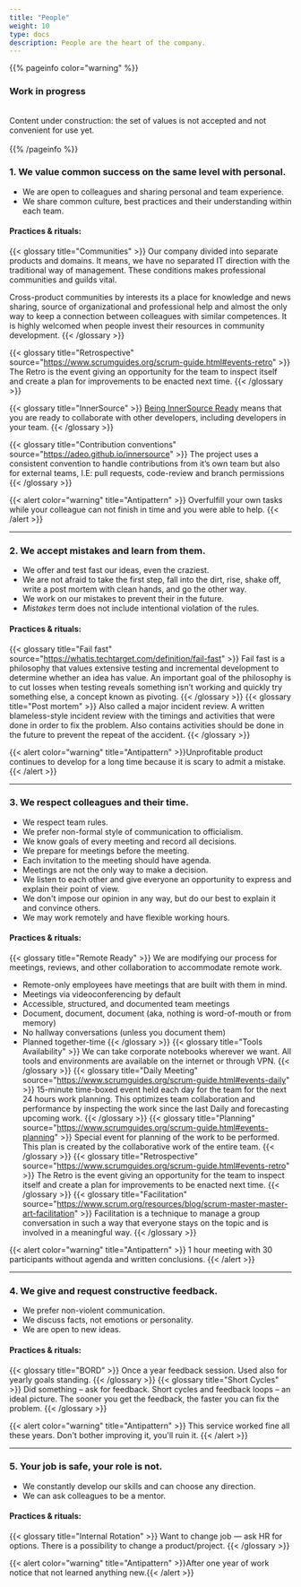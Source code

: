 ```yaml
---
title: "People"
weight: 10
type: docs
description: People are the heart of the company.
---
```


{{% pageinfo color="warning" %}}
<h3>Work in progress</h3><br />
Content under construction: the set of values is not accepted and not convenient for use yet. <br /><br />
{{% /pageinfo %}}

### 1. We value common success on the same level with personal.

* We are open to colleagues and sharing personal and team experience. 
* We share common culture, best practices and their understanding within each team.

#### Practices & rituals: 
{{< glossary title="Communities" >}}
Our company divided into separate products and domains.
It means, we have no separated IT direction with the traditional way of management.
These conditions makes professional communities and guilds vital.

Cross-product communities by interests its a place for knowledge and news sharing, 
source of organizational and professional help and
almost the only way to keep a connection between colleagues with similar competences.
It is highly welcomed when people invest their resources in community development.
{{< /glossary >}}

{{< glossary title="Retrospective" source="https://www.scrumguides.org/scrum-guide.html#events-retro" >}}
The Retro is the event giving an opportunity for the team to inspect itself and create a plan for improvements to be enacted next time.
{{< /glossary >}}

{{< glossary title="InnerSource" >}}
[Being InnerSource Ready](https://adeo.github.io/innersource) means that you are ready to collaborate with other developers, including developers in your team.
{{< /glossary >}}

{{< glossary title="Contribution conventions" source="https://adeo.github.io/innersource" >}}
The project uses a consistent convention to handle contributions from it’s own team but also for external teams, I.E: pull requests, code-review and branch permissions
{{< /glossary >}}

{{< alert color="warning" title="Antipattern" >}}
Overfulfill your own tasks while your colleague can not finish in time and you were able to help.
{{< /alert >}}

---

### 2. We accept mistakes and learn from them.

* We offer and test fast our ideas, even the craziest.
* We are not afraid to take the first step, fall into the dirt, rise, shake off, write a post mortem with clean hands, and go the other way. 
* We work on our mistakes to prevent their in the future.
* *Mistakes* term does not include intentional violation of the rules. 

#### Practices & rituals: 
{{< glossary title="Fail fast" source="https://whatis.techtarget.com/definition/fail-fast" >}}
Fail fast is a philosophy that values extensive testing and incremental development to determine whether an idea has value. 
An important goal of the philosophy is to cut losses when testing reveals something isn’t working 
and quickly try something else, a concept known as pivoting.
{{< /glossary >}} 
{{< glossary title="Post mortem" >}}
Also called a major incident review.
A written blameless-style incident review with the timings and activities that were done in order to fix the problem. 
Also contains activities should be done in the future to prevent the repeat of the accident.
{{< /glossary >}}

{{< alert color="warning" title="Antipattern" >}}Unprofitable product continues to develop for a long time because it is scary to admit a mistake.{{< /alert >}}

---

### 3. We respect colleagues and their time.

* We respect team rules. 
* We prefer non-formal style of communication to officialism.
* We know goals of every meeting and record all decisions.
* We prepare for meetings before the meeting. 
* Each invitation to the meeting should have agenda.
* Meetings are not the only way to make a decision.
* We listen to each other and give everyone an opportunity to express and explain their point of view.
* We don't impose our opinion in any way, but do our best to explain it and convince others.
* We may work remotely and have flexible working hours. 

#### Practices & rituals: 

{{< glossary title="Remote Ready" >}}
We are modifying our process for meetings, reviews, and other collaboration to accommodate remote work. 
* Remote-only employees have meetings that are built with them in mind.
* Meetings via videoconferencing by default
* Accessible, structured, and documented team meetings
* Document, document, document (aka, nothing is word-of-mouth or from memory)
* No hallway conversations (unless you document them)
* Planned together-time
{{< /glossary >}}
{{< glossary title="Tools Availability" >}}
We can take corporate notebooks wherever we want. All tools and environments are available on the internet or through VPN.
{{< /glossary >}}
{{< glossary title="Daily Meeting" source="https://www.scrumguides.org/scrum-guide.html#events-daily" >}}
15-minute time-boxed event held each day for the team for the next 24 hours work planning. This optimizes team collaboration and performance by inspecting the work since the last Daily and forecasting upcoming work.
{{< /glossary >}}
{{< glossary title="Planning" source="https://www.scrumguides.org/scrum-guide.html#events-planning" >}}
Special event for planning of the work to be performed. This plan is created by the collaborative work of the entire team.
{{< /glossary >}}
{{< glossary title="Retrospective" source="https://www.scrumguides.org/scrum-guide.html#events-retro" >}}
The Retro is the event giving an opportunity for the team to inspect itself and create a plan for improvements to be enacted next time.
{{< /glossary >}}
{{< glossary title="Facilitation" source="https://www.scrum.org/resources/blog/scrum-master-master-art-facilitation" >}}
Facilitation is a technique to manage a group conversation in such a way that everyone stays on the topic and is involved in a meaningful way.
{{< /glossary >}}

{{< alert color="warning" title="Antipattern" >}}
1 hour meeting with 30 participants without agenda and written conclusions.
{{< /alert >}}

---

### 4. We give and request constructive feedback.

* We prefer non-violent communication.
* We discuss facts, not emotions or personality.
* We are open to new ideas.

#### Practices & rituals: 

{{< glossary title="BORD" >}}
Once a year feedback session. Used also for yearly goals standing.
{{< /glossary >}}
{{< glossary title="Short Cycles" >}}
Did something – ask for feedback.
Short cycles and feedback loops – an ideal picture.
The sooner you get the feedback, the faster you can fix the problem.
{{< /glossary >}}


{{< alert color="warning" title="Antipattern" >}}
This service worked fine all these years. Don't bother improving it, you'll ruin it.
{{< /alert >}}

---

### 5. Your job is safe, your role is not.

* We constantly develop our skills and can choose any direction.
* We can ask colleagues to be a mentor.

#### Practices & rituals:

{{< glossary title="Internal Rotation" >}}
Want to change job — ask HR for options. There is a possibility to change a product/project.
{{< /glossary >}}

{{< alert color="warning" title="Antipattern" >}}After one year of work notice that not learned anything new.{{< /alert >}}
